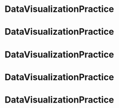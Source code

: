 # DataVisualizationPractice
# DataVisualizationPractice
# DataVisualizationPractice
# DataVisualizationPractice
# DataVisualizationPractice
